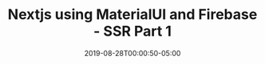 ---
authors:
- Alex Patterson
date: "2019-08-28T00:00:50-05:00"
description: 
draft: true
frameworks:
- firebase
- nextjs
- reactjs
- rxfire
- rxjs
- materialui
githublinks:
- https://github.com/AJONPLLC/ajonp-ajsbooks-nextjs
images:
- https://res.cloudinary.com/ajonp/image/upload/q_auto/ajonp-ajonp-com/20-lesson-nextjs/Next.js_-_Server_Side_Rendering.png
languages:
- javascript
module: SSR Part 1
pricing:
- coming soon
- free
title: Nextjs using MaterialUI and Firebase - SSR Part 1
toc: true
weight: 7
---